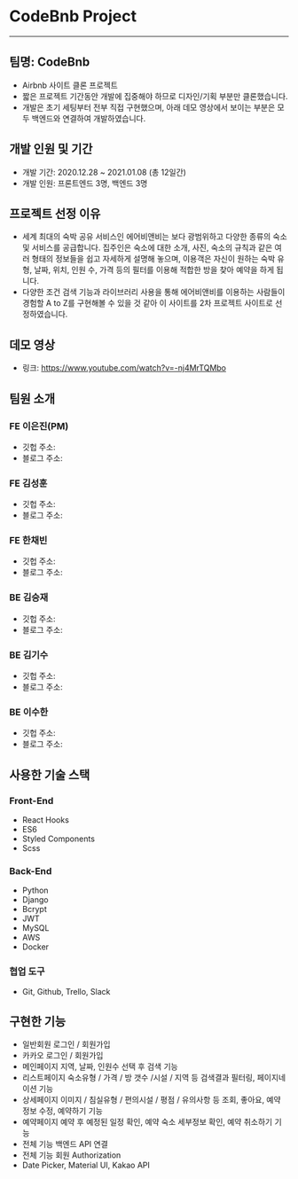 # CodeBnb Project

<hr>

## 팀명:  CodeBnb 
- Airbnb 사이트 클론 프로젝트
- 짧은 프로젝트 기간동안 개발에 집중해야 하므로 디자인/기획 부분만 클론했습니다.
- 개발은 초기 세팅부터 전부 직접 구현했으며, 아래 데모 영상에서 보이는 부분은 모두 백엔드와 연결하여 개발하였습니다.

## 개발 인원 및 기간
- 개발 기간: 2020.12.28 ~ 2021.01.08 (총 12일간)
- 개발 인원: 프론트엔드 3명, 백엔드 3명

## 프로젝트 선정 이유
- 세계 최대의 숙박 공유 서비스인 에어비앤비는 보다 광범위하고 다양한 종류의 숙소 및 서비스를 공급합니다. 집주인은 숙소에 대한 소개, 사진, 숙소의 규칙과 같은 여러 형태의 정보들을 쉽고 자세하게 설명해 놓으며, 이용객은 자신이 원하는 숙박 유형, 날짜, 위치, 인원 수, 가격 등의 필터를 이용해 적합한 방을 찾아 예약을 하게 됩니다. 
- 다양한 조건 검색 기능과 라이브러리 사용을 통해 에어비앤비를 이용하는 사람들이 경험할 A to Z를 구현해볼 수 있을 것 같아 이 사이트를 2차 프로젝트 사이트로 선정하였습니다.

## 데모 영상
- 링크: https://www.youtube.com/watch?v=-nj4MrTQMbo

## 팀원 소개

### FE 이은진(PM)
- 깃헙 주소:
- 블로그 주소:

### FE 김성훈
- 깃헙 주소:
- 블로그 주소:

### FE 한채빈
- 깃헙 주소:
- 블로그 주소:

### BE 김승재
- 깃헙 주소:
- 블로그 주소:

### BE 김기수
- 깃헙 주소:
- 블로그 주소:

### BE 이수한
- 깃헙 주소:
- 블로그 주소:

## 사용한 기술 스택

### Front-End
- React Hooks
- ES6
- Styled Components
- Scss

### Back-End
- Python
- Django
- Bcrypt
- JWT
- MySQL
- AWS
- Docker

### 협업 도구
- Git, Github, Trello, Slack

## 구현한 기능
- 일반회원 로그인 / 회원가입
- 카카오 로그인 / 회원가입
- 메인페이지 지역, 날짜, 인원수 선택 후 검색 기능
- 리스트페이지 숙소유형 / 가격 / 방 갯수 /시설 / 지역 등 검색결과 필터링, 페이지네이션 기능
- 상세페이지 이미지 / 침실유형 / 편의시설 / 평점 / 유의사항 등 조회, 좋아요, 예약 정보 수정, 예약하기 기능
- 예약페이지 예약 후 예정된 일정 확인, 예약 숙소 세부정보 확인, 예약 취소하기 기능
- 전체 기능 백엔드 API 연결
- 전체 기능 회원 Authorization
- Date Picker, Material UI, Kakao API
